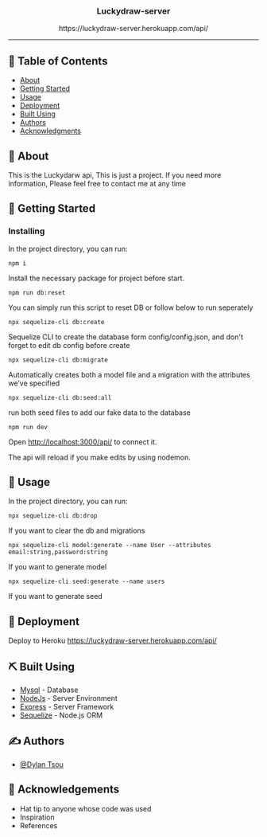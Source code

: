<!-- <p align="center">
  <a href="" rel="noopener">
 <img width=400px height=210px src="" alt="Project logo"></a>
</p> -->

<h3 align="center">Luckydraw-server</h3>
<p align="center">https://luckydraw-server.herokuapp.com/api/
</p>


---

## 📝 Table of Contents

- [About](#about)
- [Getting Started](#getting_started)
- [Usage](#usage)
- [Deployment](#deployment)
- [Built Using](#built_using)
- [Authors](#authors)
- [Acknowledgments](#acknowledgement)

## 🧐 About <a name = "about"></a>

 This is the Luckydarw api, This is just a project. If you need more information, Please feel free to contact me at any time

## 🏁 Getting Started <a name = "getting_started"></a>






### Installing

In the project directory, you can run:

```
npm i
```

Install the necessary package for project before start.

```
npm run db:reset
```

You can simply run this script to reset DB or follow below to run seperately


```
npx sequelize-cli db:create
```

Sequelize CLI to create the database form config/config.json, and don't forget to edit db config before create

```
npx sequelize-cli db:migrate
```

Automatically creates both a model file and a migration with the attributes we’ve specified

```
npx sequelize-cli db:seed:all
```

run both seed files to add our fake data to the database

```
npm run dev
```

Open [http://localhost:3000/api/](http://localhost:3000/api/) to connect it.

The api will reload if you make edits by using nodemon.

## 🎈 Usage <a name="usage"></a>
In the project directory, you can run:

```
npx sequelize-cli db:drop
```

If you want to clear the db and migrations

```
npx sequelize-cli model:generate --name User --attributes email:string,password:string
```

If you want to generate model

```
npx sequelize-cli seed:generate --name users
```

If you want to generate seed

## 🚀 Deployment <a name = "deployment"></a>

Deploy to Heroku
https://luckydraw-server.herokuapp.com/api/

## ⛏️ Built Using <a name = "built_using"></a>

- [Mysql](https://www.mysql.com/) - Database
- [NodeJs](https://nodejs.org/en/) - Server Environment
- [Express](https://expressjs.com/) - Server Framework
- [Sequelize](https://sequelize.org/) - Node.js ORM

## ✍️ Authors <a name = "authors"></a>

- [@Dylan Tsou](https://github.com/dylantsouy) 

## 🎉 Acknowledgements <a name = "acknowledgement"></a>

- Hat tip to anyone whose code was used
- Inspiration
- References
